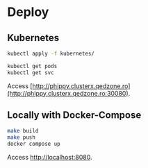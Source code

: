 # Deploy

## Kubernetes

```bash
kubectl apply -f kubernetes/

kubectl get pods
kubectl get svc
```

Access [http://phippy.clusterx.qedzone.ro](http://phippy.clusterx.qedzone.ro:30080).

## Locally with Docker-Compose

```bash
make build
make push
docker compose up
```

Access [http://localhost:8080](http://localhost:8080).
